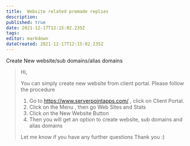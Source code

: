 ```yaml
---
title:  Website related premade replies 
description: 
published: true
date: 2021-12-17T12:15:02.235Z
tags: 
editor: markdown
dateCreated: 2021-12-17T12:15:02.235Z
---
```


Create New website/sub domains/alias domains
> Hi,
>  
> You can simply create new website from client portal. Please follow the procedure
>  
> 1. Go to https://www.serverpointapps.com/ , click on Client Portal.
> 2. Click on the Menu , then go Web Sites and Stats
> 3. Click on the New Website Button
> 4. Then you will get an option to create website, sub domains and alias domains
>  
>  
> Let me know if you have any further questions
> Thank you :)